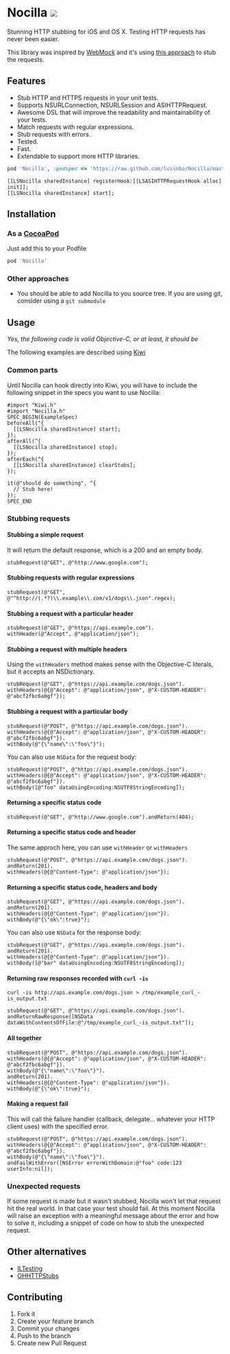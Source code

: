 # Nocilla [![](https://api.travis-ci.org/luisobo/Nocilla.png?branch=master)](https://travis-ci.org/luisobo/Nocilla)
Stunning HTTP stubbing for iOS and OS X. Testing HTTP requests has never been easier.

This library was inspired by [WebMock](https://github.com/bblimke/webmock) and it's using [this approach](http://www.infinite-loop.dk/blog/2011/09/using-nsurlprotocol-for-injecting-test-data/) to stub the requests.

## Features
* Stub HTTP and HTTPS requests in your unit tests.
* Supports NSURLConnection, NSURLSession and ASIHTTPRequest.
* Awesome DSL that will improve the readability and maintainability of your tests.
* Match requests with regular expressions.
* Stub requests with errors.
* Tested.
* Fast.
* Extendable to support more HTTP libraries.

```ruby
pod 'Nocilla', :podspec => 'https://raw.github.com/luisobo/Nocilla/master/Nocilla.podspec'
```

```objc
[[LSNocilla sharedInstance] registerHook:[[LSASIHTTPRequestHook alloc] init]];
[[LSNocilla sharedInstance] start];
```

## Installation
### As a [CocoaPod](http://cocoapods.org/)
Just add this to your Podfile
```ruby
pod 'Nocilla'
```

### Other approaches
* You should be able to add Nocilla to you source tree. If you are using git, consider using a `git submodule`

## Usage
_Yes, the following code is valid Objective-C, or at least, it should be_

The following examples are described using [Kiwi](https://github.com/kiwi-bdd/Kiwi)

### Common parts
Until Nocilla can hook directly into Kiwi, you will have to include the following snippet in the specs you want to use Nocilla:

```objc
#import "Kiwi.h"
#import "Nocilla.h"
SPEC_BEGIN(ExampleSpec)
beforeAll(^{
  [[LSNocilla sharedInstance] start];
});
afterAll(^{
  [[LSNocilla sharedInstance] stop];
});
afterEach(^{
  [[LSNocilla sharedInstance] clearStubs];
});

it(@"should do something", ^{
  // Stub here!
});
SPEC_END
```

### Stubbing requests
#### Stubbing a simple request
It will return the default response, which is a 200 and an empty body.

```objc
stubRequest(@"GET", @"http://www.google.com");
```

#### Stubbing requests with regular expressions
```objc
stubRequest(@"GET", @"^http://(.*?)\\.example\\.com/v1/dogs\\.json".regex);
```


#### Stubbing a request with a particular header

```objc
stubRequest(@"GET", @"https://api.example.com").
withHeader(@"Accept", @"application/json");
```

#### Stubbing a request with multiple headers

Using the `withHeaders` method makes sense with the Objective-C literals, but it accepts an NSDictionary.

```objc
stubRequest(@"GET", @"https://api.example.com/dogs.json").
withHeaders(@{@"Accept": @"application/json", @"X-CUSTOM-HEADER": @"abcf2fbc6abgf"});
```

#### Stubbing a request with a particular body

```objc
stubRequest(@"POST", @"https://api.example.com/dogs.json").
withHeaders(@{@"Accept": @"application/json", @"X-CUSTOM-HEADER": @"abcf2fbc6abgf"}).
withBody(@"{\"name\":\"foo\"}");
```

You can also use `NSData` for the request body:

```objc
stubRequest(@"POST", @"https://api.example.com/dogs.json").
withHeaders(@{@"Accept": @"application/json", @"X-CUSTOM-HEADER": @"abcf2fbc6abgf"}).
withBody([@"foo" dataUsingEncoding:NSUTF8StringEncoding]);
```

#### Returning a specific status code
```objc
stubRequest(@"GET", @"http://www.google.com").andReturn(404);
```

#### Returning a specific status code and header
The same approch here, you can use `withHeader` or `withHeaders`

```objc
stubRequest(@"POST", @"https://api.example.com/dogs.json").
andReturn(201).
withHeaders(@{@"Content-Type": @"application/json"});
```

#### Returning a specific status code, headers and body
```objc
stubRequest(@"GET", @"https://api.example.com/dogs.json").
andReturn(201).
withHeaders(@{@"Content-Type": @"application/json"}).
withBody(@"{\"ok\":true}");
```

You can also use `NSData` for the response body:

```objc
stubRequest(@"GET", @"https://api.example.com/dogs.json").
andReturn(201).
withHeaders(@{@"Content-Type": @"application/json"}).
withBody([@"bar" dataUsingEncoding:NSUTF8StringEncoding]);
```

#### Returning raw responses recorded with `curl -is`
`curl -is http://api.example.com/dogs.json > /tmp/example_curl_-is_output.txt`

```objc
stubRequest(@"GET", @"https://api.example.com/dogs.json").
andReturnRawResponse([NSData dataWithContentsOfFile:@"/tmp/example_curl_-is_output.txt"]);
```

#### All together
```objc
stubRequest(@"POST", @"https://api.example.com/dogs.json").
withHeaders(@{@"Accept": @"application/json", @"X-CUSTOM-HEADER": @"abcf2fbc6abgf"}).
withBody(@"{\"name\":\"foo\"}").
andReturn(201).
withHeaders(@{@"Content-Type": @"application/json"}).
withBody(@"{\"ok\":true}");
```

#### Making a request fail
This will call the failure handler (callback, delegate... whatever your HTTP client uses) with the specified error.

```objc
stubRequest(@"POST", @"https://api.example.com/dogs.json").
withHeaders(@{@"Accept": @"application/json", @"X-CUSTOM-HEADER": @"abcf2fbc6abgf"}).
withBody(@"{\"name\":\"foo\"}").
andFailWithError([NSError errorWithDomain:@"foo" code:123 userInfo:nil]);
```

### Unexpected requests
If some request is made but it wasn't stubbed, Nocilla won't let that request hit the real world. In that case your test should fail.
At this moment Nocilla will raise an exception with a meaningful message about the error and how to solve it, including a snippet of code on how to stub the unexpected request.

## Other alternatives
* [ILTesting](https://github.com/InfiniteLoopDK/ILTesting)
* [OHHTTPStubs](https://github.com/AliSoftware/OHHTTPStubs)

## Contributing

1. Fork it
2. Create your feature branch
3. Commit your changes
4. Push to the branch
5. Create new Pull Request
